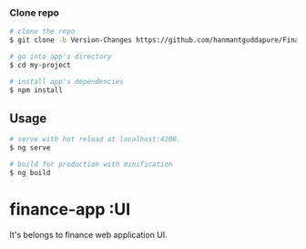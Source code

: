 ### Clone repo

``` bash
# clone the repo
$ git clone -b Version-Changes https://github.com/hanmantguddapure/Finance_App_UI.git

# go into app's directory
$ cd my-project

# install app's dependencies
$ npm install
```

## Usage

``` bash
# serve with hot reload at localhost:4200.
$ ng serve

# build for production with minification
$ ng build
```


# finance-app :UI
 It's belongs to finance web application UI.
